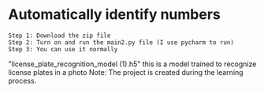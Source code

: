 # Automatically identify numbers
	Step 1: Download the zip file
	Step 2: Turn on and run the main2.py file (I use pycharm to run)
	Step 3: You can use it normally
 
"license_plate_recognition_model (1).h5" this is a model trained to recognize license plates in a photo
Note: The project is created during the learning process.
